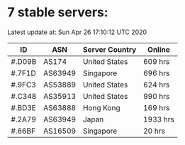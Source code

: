 # 7 stable servers:

Latest update at: Sun Apr 26 17:10:12 UTC 2020

| ID | ASN | Server Country | Online |
| -- | --- | -------------- | ------ |
| #.D09B | AS174 | United States | 609 hrs |
| #.7F1D | AS63949 | Singapore | 696 hrs |
| #.9FC3 | AS53889 | United States | 624 hrs |
| #.C348 | AS35913 | United States | 990 hrs |
| #.BD3E | AS63888 | Hong Kong | 169 hrs |
| #.2A79 | AS63949 | Japan | 1933 hrs |
| #.66BF | AS16509 | Singapore | 20 hrs |

